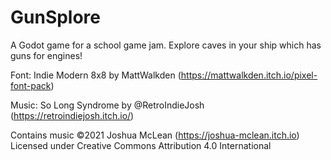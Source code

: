 # GunSplore
A Godot game for a school game jam.  Explore caves in your ship which has guns for engines!

Font: Indie Modern 8x8 by MattWalkden (https://mattwalkden.itch.io/pixel-font-pack)

Music: So Long Syndrome by @RetroIndieJosh (https://retroindiejosh.itch.io/)

Contains music ©2021 Joshua McLean (https://joshua-mclean.itch.io) Licensed under Creative Commons Attribution 4.0 International